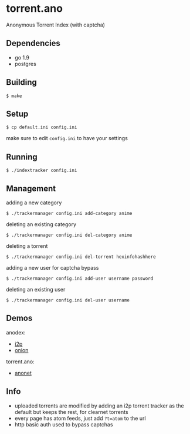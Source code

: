 # torrent.ano

Anonymous Torrent Index (with captcha)

## Dependencies

* go 1.9
* postgres

## Building

    $ make

## Setup

    $ cp default.ini config.ini

make sure to edit `config.ini` to have your settings

## Running

    $ ./indextracker config.ini

## Management

adding a new category

    $ ./trackermanager config.ini add-category anime

deleting an existing category

    $ ./trackermanager config.ini del-category anime
    
deleting a torrent

    $ ./trackermanager config.ini del-torrent hexinfohashhere
    
adding a new user for captcha bypass

    $ ./trackermanager config.ini add-user username password

deleting an existing user

    $ ./trackermanager config.ini del-user username


## Demos

anodex:

* [i2p](http://25cb5kixhxm6i6c6wequrhi65mez4duc4l5qk6ictbik3tnxlu6a.b32.i2p/)
* [onion](http://anodex.oniichanylo2tsi4.onion/)

torrent.ano:

* [anonet](http://21.3.37.31/)


## Info

* uploaded torrents are modified by adding an i2p torrent tracker as the default but keeps the rest, for clearnet torrents
* every page has atom feeds, just add `?t=atom` to the url
* http basic auth used to bypass captchas
